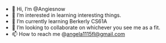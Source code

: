- 👋 Hi, I’m @Angiesnow
- 👀 I’m interested in learning interesting things.
- 🌱 I’m currently learning Berkerly CS61A
- 💞️ I’m looking to collaborate on whichever you see me as a fit.
- 📫 How to reach me @angela1115fl@gmail.com

<!---
Angiesnow/Angiesnow is a ✨ special ✨ repository because its `README.md` (this file) appears on your GitHub profile.
You can click the Preview link to take a look at your changes.
--->
